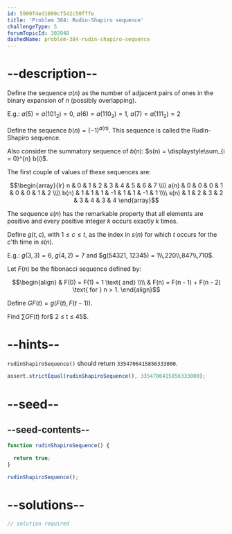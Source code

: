 ```yaml
---
id: 5900f4ed1000cf542c50fffe
title: 'Problem 384: Rudin-Shapiro sequence'
challengeType: 5
forumTopicId: 302048
dashedName: problem-384-rudin-shapiro-sequence
---
```


# --description--

Define the sequence $a(n)$ as the number of adjacent pairs of ones in the binary expansion of $n$ (possibly overlapping).

E.g.: $a(5) = a({101}_2) = 0$, $a(6) = a({110}_2) = 1$, $a(7) = a({111}_2) = 2$

Define the sequence $b(n) = {(-1)}^{a(n)}$. This sequence is called the Rudin-Shapiro sequence.

Also consider the summatory sequence of $b(n)$: $s(n) = \displaystyle\sum_{i = 0}^{n} b(i)$.

The first couple of values of these sequences are:

$$\begin{array}{lr}
  n    & 0 & 1 & 2 &  3 & 4 & 5 &  6 & 7 \\\\
  a(n) & 0 & 0 & 0 &  1 & 0 & 0 &  1 & 2 \\\\
  b(n) & 1 & 1 & 1 & -1 & 1 & 1 & -1 & 1 \\\\
  s(n) & 1 & 2 & 3 &  2 & 3 & 4 &  3 & 4
\end{array}$$

The sequence $s(n)$ has the remarkable property that all elements are positive and every positive integer $k$ occurs exactly $k$ times.

Define $g(t, c)$, with $1 ≤ c ≤ t$, as the index in $s(n)$ for which $t$ occurs for the $c$'th time in $s(n)$.

E.g.: $g(3, 3) = 6$, $g(4, 2) = 7$ and $g(54321, 12345) = 1\\,220\\,847\\,710$.

Let $F(n)$ be the fibonacci sequence defined by:

$$\begin{align}
  & F(0) = F(1) = 1 \text{ and} \\\\
  & F(n) = F(n - 1) + F(n - 2) \text{ for } n > 1.
\end{align}$$

Define $GF(t) = g(F(t), F(t - 1))$.

Find $\sum GF(t)$ for$ 2 ≤ t ≤ 45$.

# --hints--

`rudinShapiroSequence()` should return `3354706415856333000`.

```js
assert.strictEqual(rudinShapiroSequence(), 3354706415856333000);
```

# --seed--

## --seed-contents--

```js
function rudinShapiroSequence() {

  return true;
}

rudinShapiroSequence();
```

# --solutions--

```js
// solution required
```
